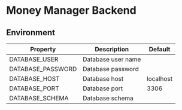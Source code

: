 # Money Manager Backend

## Environment

| Property | Description | Default |
|---|---|---|
|DATABASE_USER|Database user name||
|DATABASE_PASSWORD|Database password||
|DATABASE_HOST|Database host|localhost|
|DATABASE_PORT|Database port|3306|
|DATABASE_SCHEMA|Database schema||
